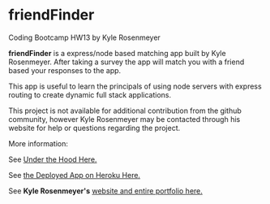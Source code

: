 # friendFinder
Coding Bootcamp HW13 by Kyle Rosenmeyer

**friendFinder** is a express/node based matching app built by Kyle Rosenmeyer. After taking a survey the app will match you with a friend based your responses to the app. 

This app is useful to learn the principals of using node servers with express routing to create dynamic full stack applications.

This project is not available for additional contribution from the github community, however
Kyle Rosenmeyer may be contacted through his website for help or questions
regarding the project.

More information:

See [Under the Hood Here.](https://github.com/kylerosenmeyer/friendFinder)

See [the Deployed App on Heroku Here.](https://friendfinder-kr.herokuapp.com/)

See **Kyle Rosenmeyer's** [website and entire portfolio here.](https://kylerosenmeyer.github.io/hw2-bootstrap-portfolio/)

